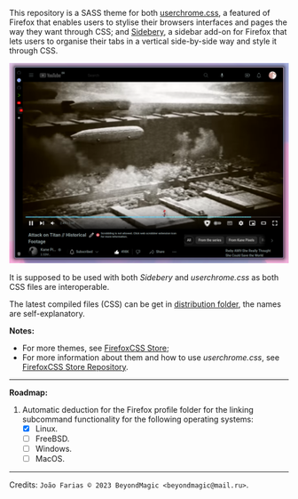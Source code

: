 This repository is a SASS theme for both [userchrome.css](https://www.userchrome.org/), a featured of Firefox that enables users to stylise their browsers interfaces and pages the way they want through CSS; and [Sidebery](https://github.com/mbnuqw/sidebery), a sidebar add-on for Firefox that lets users to organise their tabs in a vertical side-by-side way and style it through CSS.

![Preview with latest version of Firefox Nightly](./.github/preview_1.png)

It is supposed to be used with both *Sidebery* and *userchrome.css* as both CSS files are interoperable.

The latest compiled files (CSS) can be get in [distribution folder](./distribution), the names are self-explanatory.

**Notes:**
- For more themes, see [FirefoxCSS Store](https://firefoxcss-store.github.io/);
- For more information about them and how to use *userchrome.css*, see [FirefoxCSS Store Repository](https://github.com/FirefoxCSS-Store/FirefoxCSS-Store.github.io).

___

**Roadmap:**
1. Automatic deduction for the Firefox profile folder for the linking subcommand functionality for the following operating systems:
    - [x] Linux.
    - [ ] FreeBSD.
    - [ ] Windows.
    - [ ] MacOS.

___

Credits: `João Farias © 2023 BeyondMagic <beyondmagic@mail.ru>`.
